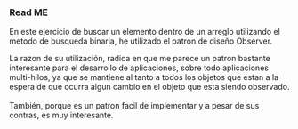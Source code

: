 <h3>Read ME</h3>
<p>En este ejercicio de buscar un elemento dentro de un arreglo utilizando el metodo de busqueda binaria, he utilizado el patron de diseño Observer.</p>
<p>La razon de su utilización, radica en que me parece un patron bastante interesante para el desarrollo de aplicaciones, sobre todo aplicaciones multi-hilos, ya que se mantiene al tanto a todos los objetos que estan a la espera de que ocurra algun cambio en el objeto que esta siendo observado. <br /><br />
También, porque es un patron facil de implementar y a pesar de sus contras, es muy interesante.</p>
